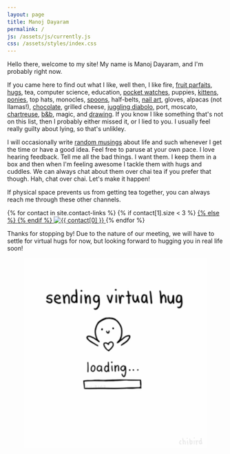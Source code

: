 ```yaml
---
layout: page
title: Manoj Dayaram
permalink: /
js: /assets/js/currently.js
css: /assets/styles/index.css
---
```


Hello there, welcome to my site!  My name is Manoj Dayaram, and I'm probably
<span id="currently-doing"></span>
right now.

If you came here to find out what I like, well then, I like fire,
[fruit parfaits](http://instagram.com/p/Tdz9s5G4OU/),
[hugs](/everybodyhurts), tea, computer science,
education, [pocket watches](http://www.iwcpocketwatch.com/),
puppies, [kittens](http://www.lolcats.com),
[ponies](http://mlp.wikia.com),
top hats, monocles,
[spoons](https://medium.com/@noj/the-ultimate-eating-utensil-33831153972f),
half-belts, [nail art](https://www.youtube.com/watch?v=DaYfonm51Lo),
gloves, alpacas (not llamas!), [chocolate](http://www.dandelionchocolate.com/),
grilled cheese, [juggling diabolo](/assets/images/manoj_diabolo.gif),
port, moscato,
[chartreuse](http://www.chartreuse.fr/green-chartreuse;fiche;3;uk.html),
[b&amp;b](http://www.bandbliqueur.com/), magic, and
[drawing](/blog/#sketches).  If you know I like
something that's not on this list, then I probably either missed
it, or I lied to you.  I usually feel really guilty about lying, so that's
unlikley.

I will occasionally write [random musings](/blog) about life
and such whenever I get the time or have a good idea.  Feel free to paruse
at your own pace.  I love hearing feedback.  Tell me all the bad things.  I want
them.  I keep them in a box and then when I'm feeling awesome I tackle them with
hugs and cuddles.  We can always chat about them over chai tea if you prefer
that though.  Hah, chat over chai.  Let's make it happen!

If physical space prevents us from getting tea together, you can always reach me
through these other channels.

<p id="contacts">
{% for contact in site.contact-links %}
	{% if contact[1].size < 3 %}
	<a class="contact" title="{{ contact[0] }}" href="{{ contact[1][0] }}">
	{% else %}
	<a title="{{ contact[0] }}" href="{{ contact[1][0] }}" onclick="{{ contact[1][2] }}">
	{% endif %}
		<img alt="{{ contact[0] }}" src="{{ contact[1][1] }}">
	</a>
{% endfor %}
</p>

Thanks for stopping by!  Due to the nature of our meeting, we will have to
settle for virtual hugs for now, but looking forward to hugging you in real life
soon!

<figure>
<img title="&lt;3" alt="&lt;3" src="/assets/images/virtual-hug.gif">
</figure>
